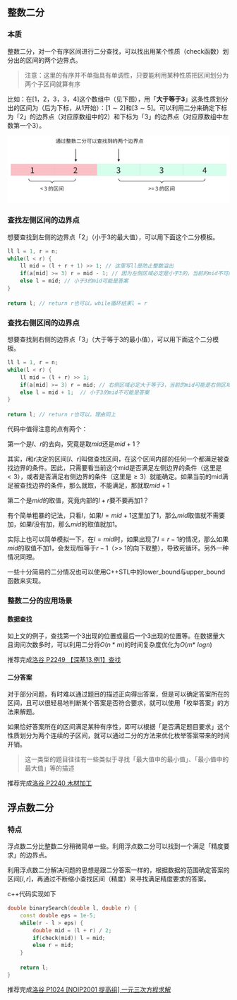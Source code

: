 ## **整数二分**

### **本质**

整数二分，对一个有序区间进行二分查找，可以找出用某个性质（check函数）划分出的区间的两个边界点。

> 注意：这里的有序并不单指具有单调性，只要能利用某种性质把区间划分为两个子区间就算有序

比如：在$[1，2，3，3，4]$这个数组中（见下图），用「**大于等于3**」这条性质划分出的区间为（后为下标，从1开始）：$[1 \sim 2]$和$[3 \sim 5]$。可以利用二分来确定下标为「2」的边界点（对应原数组中的2）和下标为「3」的边界点（对应原数组中左数第一个3）。

![BinarySearch](.\Img\BinarySearch.png "区间划分")

### **查找左侧区间的边界点**

想要查找到左侧的边界点「2」（小于3的最大值），可以用下面这个二分模板。

```c++
ll l = 1, r = n;
while(l < r) {
    ll mid = (l + r + 1) >> 1; // 这里写ll是防止整数溢出
    if(a[mid] >= 3) r = mid - 1; // 因为左侧区域必定是小于3的，当前的mid不可能是右侧区域的边界
    else l = mid; // 小于3的mid可能是答案
}

return l; // return r也可以，while循环结束l = r
```

### **查找右侧区间的边界点**

想要查找到右侧的边界点「3」（大于等于3的最小值），可以用下面这个二分模板。

```c++
ll l = 1, r = n;
while(l < r) {
    ll mid = (l + r) >> 1;
    if(a[mid] >= 3) r = mid; // 右侧区域必定大于等于3，当前的mid可能是右侧区域的边界
    else l = mid + 1;  // 小于3的mid不可能是答案
}

return l; // return r也可以，理由同上
```

代码中值得注意的点有两个：

第一个是$l、r$的去向，究竟是取$mid$还是$mid + 1$？

其实，$l$和$r$决定的区间$[l、r]$叫做查找区间，在这个区间内部的任何一个都满足被查找边界的条件。因此，只需要看当前这个mid是否满足左侧边界的条件（这里是$< 3$），或者是否满足右侧边界的条件（这里是$\geq 3$）就能确定。如果当前的mid满足被查找边界的条件，那么就取，不能满足，那就取$mid + 1$

第二个是$mid$的取值，究竟内部的$l + r$要不要再加1？

有个简单粗暴的记法，只看$l$，如果$l = mid + 1$这里加了1，那么$mid$取值就不需要加，如果$l$没有加，那么$mid$的取值就加1。

实际上也可以简单模拟一下，在$l = mid$时，如果出现了$l = r - 1$的情况，那么如果$mid$的取值不加1，会发现$l$恒等于$r - 1$（>> 1的向下取整），导致死循环。另外一种情况同理。

一些十分简易的二分情况也可以使用C++STL中的lower_bound与upper_bound函数来实现。

### **整数二分的应用场景**

#### **数据查找**

如上文的例子，查找第一个3出现的位置或最后一个3出现的位置等。在数据量大且询问次数多时，可以利用二分将$O(n*m)$的时间复杂度优化为$O(m*\
log n)$

推荐完成[洛谷 P2249 【深基13.例1】查找](https://www.luogu.com.cn/problem/P2249)

#### **二分答案**

对于部分问题，有时难以通过题目的描述正向得出答案，但是可以确定答案所在的区间，且可以很轻易地判断某个答案是否符合要求，就可以使用「枚举答案」的方法来解题。

如果恰好答案所在的区间满足某种有序性，即可以根据「是否满足题目要求」这个性质划分为两个连续的子区间，就可以通过二分的方法来优化枚举答案带来的时间开销。

> 这一类型的题目往往有一些类似于寻找「最大值中的最小值」、「最小值中的最大值」等的描述

推荐完成[洛谷 P2240 木材加工](https://www.luogu.com.cn/problem/P2440)

## **浮点数二分**

### **特点**

浮点数二分比整数二分稍微简单一些。利用浮点数二分可以找到一个满足「精度要求」的边界点。

利用浮点数二分解决问题的思想是跟二分答案一样的，根据数据的范围确定答案的区间$[l, r]$，再通过不断缩小查找区间（精度）来寻找满足精度要求的答案。

c++代码实现如下

```cpp
double binarySearch(double l, double r) {
	const double eps = 1e-5;
	while(r - l > eps) {
		double mid = (l + r) / 2;
		if(check(mid)) l = mid;
		else r = mid;
	}

	return l;
}
```

推荐完成[洛谷 P1024 [NOIP2001 提高组] 一元三次方程求解](https://www.luogu.com.cn/problem/P1024)